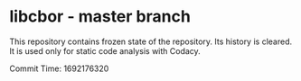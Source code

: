 # libcbor - master branch

This repository contains frozen state of the repository.
Its history is cleared. It is used only for static code
analysis with Codacy.

Commit Time: 1692176320
